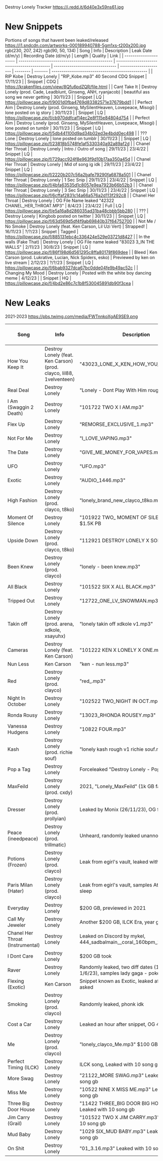 Destroy Lonely Tracker
https://i.redd.it/6d40e3x59ns61.jpg
# New Snippets
Portions of songs that havent been leaked/released
https://i1.sndcdn.com/artworks-000189940788-5gm1xs-t200x200.jpg
rgb(230, 207, 242)
rgb(90, 50, 134)
| Song                   | Info                                             | Description                                  | Leak Date (d/m/y)                | Recording Date (d/m/y) | Length   | Quality | Link                                              | 
| ---------------------- | ------------------------------------------------ | -------------------------------------------- | -------------------------------- | ---------------------- | -------- | ------- | ------------------------------------------------- | 
| RIP Kobe               | Destroy Lonely                                   | "RIP_Kobe.mp3" 40 Second CDQ Snippet         | 17/11/23                         |                        | Snippet  | CDQ     | https://krakenfiles.com/view/8Qfu6pdZQR/file.html |
| Cant Take It           | Destroy Lonely (prod. Cade, Leadblunt, Ginseng, ANH, ryanjacob)  | beautiful ass song we never getting  | 30/11/23                 |                        | Snippet  | LQ      | https://pillowcase.zip/f/9001d0fba4769d83382571e37679bdd1 | 
| Perfect Aim            | Destroy Lonely (prod. Ginseng, MySilentHeaven, Lovepeace, Misogi)  | lone posted on ig story    | 30/11/23                         |                        | Snippet  | LQ      | https://pillowcase.zip/f/cb970ddfcaf14ec2e8f115e84804d754 | 
| Perfect Aim            | Destroy Lonely (prod. Ginseng, MySilentHeaven, Lovepeace, Misogi)  | lone posted on tumblr      | 30/11/23                         |                        | Snippet  | LQ      | https://pillowcase.zip/f/5db441100d9ad34b02ed3e4bdd0ec498 | 
| ??? Lone               | Destroy Lonely                                   | lone posted on tumblr                        | 30/11/23                         |                        | Snippet  | LQ      | https://pillowcase.zip/f/23818b5748fe1af5330340a92a89af2d | 
| Chanel Her Throat      | Destroy Lonely                                   | Intro / Outro of song                        | 29/11/23                         | 23/4/22                | Snippet  | LQ      | https://pillowcase.zip/f/729acc924f8e963f9d10b17aa350a45d | 
| Chanel Her Throat      | Destroy Lonely                                   | Mid of song ig idk                           | 29/11/23                         | 23/4/22                | Snippet  | LQ      | https://pillowcase.zip/f/2220b207c56a2bafe79290fa6878a501 | 
| Chanel Her Throat      | Destroy Lonely                                   | 1 Sec Snip                                   | 29/11/23                         | 23/4/22                | Snippet  | LQ      | https://pillowcase.zip/f/4bfa63535d1c8057e9ea7923b66b52b3 | 
| Chanel Her Throat      | Destroy Lonely                                   | 3 Sec Snip                                   | 30/11/23                         | 23/4/22                | Snippet  | LQ      | https://pillowcase.zip/f/6cffaf2831c14a66a576a2d113f292c8 | 
| Chanel Her Throat      | Destroy Lonely                                   | OG File Name leaked "42322 CHANEL_HER_THROAT.MP3" | 8/4/23                      | 23/4/22                | Full     | LQ      | https://pillowcase.zip/f/e5a16a8d286035ad31ba48cbbb5bb280 | 
| ???                    | Destroy Lonely                                   | Kingbob posted on twitter                    | 30/11/23                         |                        | Snippet  | LQ      | https://pillowcase.zip/f/63d569d5df4f9ab69840b37f64752700 | 
| Not Me / No Smoke      | Destroy Lonely (feat. Ken Carson,  Lil Uzi Vert) | Strapped!                                    | 16/11/23                         | ?/?/23                 | Snippet  | Tagged  | https://pillowcase.zip/f/885131ebc4c336424e529e03721d8427 | 
| In the walls (Fake That) | Destroy Lonely                                 | OG File name leaked  "83023 3_IN THE WALLS"  | 2/11/23                          | 30/8/23                | Snippet  | LQ      | https://pillowcase.zip/f/86f198d6d561295c8ffa80178f869dee | 
| Bleed                  | Ken Carson (prod. Lukrative, Lucian, Nick Spiders, esko) | Previewed by ken on live stream      | 2/12/23                          | ?/?/23                 | Snippet  | LQ      | https://pillowcase.zip/f/6bab9327dca67bc0dde04fe9b49ac52c | 
| Changing My Mood       | Destroy Lonely                                   | Posted with the white boy dancing meme       | 4/12/23                          |                        | Snippet  | HQ      | https://pillowcase.zip/f/4bd2e86c7c1b8f530045891db90f3cea | 
# New Leaks
2021-2023
https://pbs.twimg.com/media/FWTnnkoXgAE9SE9.png


| Song                   | Info                                             | Description                                  | Leak Date (d/m/y)                | Recording Date (d/m/y) | Length   | Quality | Link                                              | 
| ---------------------- | ------------------------------------------------ | -------------------------------------------- | -------------------------------- | ---------------------- | -------- | ------- | ------------------------------------------------- | 
| How You Keep It        | Destroy Lonely (feat. Ken Carson) (prod. clayco, lil88, 1velventeen) | "43023_LONE_X_KEN_HOW_YOU_KEEP_IT.mp3" | 16/11/23           | 30/4/23                | Original | CDQ     | https://krakenfiles.com/view/Y1F0FhaApg/file.html | 
| Real Deal              | Destroy Lonely                                   | "Lonely - Dont Play With Him roughmix1.m4a"  | 17/11/23                         | ?/?/22                 | Original | HQ      | https://krakenfiles.com/view/YS6o0wAcZR/file.html |
| I Am (Swaggin 2 Death) | Destroy Lonely                                   | "101722 TWO X I AM.mp3"                      | 17/11/23                         | 17/10/22               | Original | CDQ     | https://krakenfiles.com/view/5MTebwC5lp/file.html |
| Flex Up                | Destroy Lonely                                   | "REMORSE_EXCLUSIVE_1.mp3"                    | 17/11/23                         |                        | Full     | CDQ     | https://krakenfiles.com/view/Tgqmo5IwVJ/file.html |
| Not For Me             | Destroy Lonely                                   | "I_LOVE_VAPING.mp3"                          | 17/11/23                         |                        | Full     | CDQ     | https://krakenfiles.com/view/hX2XIDMyK8/file.html |
| The Date               | Destroy Lonely                                   | "GIVE_ME_MONEY_FOR_VAPES.mp3"                | 17/11/23                         |                        | Full     | CDQ     | https://krakenfiles.com/view/thwPGH68Cg/file.html |
| UFO                    | Destroy Lonely                                   | "UFO.mp3"                                    | 17/11/23                         |                        | Full     | CDQ     | https://krakenfiles.com/view/ASifDAxvDH/file.html |
| Exotic                 | Destroy Lonely                                   | "AUDIO_1446.mp3"                             | 17/11/23                         |                        | Full     | HQ      | https://krakenfiles.com/view/VLTj4MIZ0C/file.html |
| High Fashion           | Destroy Lonely (prod. clayco, t8ko)              | "lonely_brand_new_clayco_t8ko.mp3"           | 17/11/23                         |                        | Original | CDQ     | https://krakenfiles.com/view/Tw1cJTvxlr/file.html |
| Moment Of Silence      | Destroy Lonely                                   | "101922 TWO_ MOMENT OF SILENCE.mp3" $1.5K PB | 17/11/23                         | 19/10/22               | Original | CDQ     | https://krakenfiles.com/view/1lOtAeUwCq/file.html |
| Upside Down            | Destroy Lonely (prod. clayco, t8ko)              | "112921 DESTROY LONELY X SONG 6.mp3"         | 17/11/23                         | 29/11/21               | Original | CDQ     | https://krakenfiles.com/view/rWT6JCnrIP/file.html |
| Been Knew              | Destroy Lonely (prod. clayco)                    | "lonely - been knew.mp3"                     | 17/11/23                         |                        | Full     | CDQ     | https://krakenfiles.com/view/RcFxQODLse/file.html |
| All Black              | Destroy Lonely                                   | "101522 SIX X ALL BLACK.mp3"                 | 17/11/23                         | 15/10/22               | Original | CDQ     | https://krakenfiles.com/view/7ENlGfhMkr/file.html |
| Tripped Out            | Destroy Lonely                                   | "12722_ONE_LV_SNOWMAN.mp3"                   | 17/11/23                         | 1/12/22                | Original | CDQ     | https://krakenfiles.com/view/d7Ks6e8tPp/file.html |
| Takin off              | Destroy Lonely (prod. arena, xdkole, xsayuhx)    | "lonely takin off xdkole v1.mp3"             | 17/11/23                         |                        | Full     | CDQ     | https://krakenfiles.com/view/3j0PcrLcmn/file.html |
| Cameras                | Destroy Lonely (feat. Ken Carson)                | "101222 KEN X LONELY X ONE.mp3"              | 17/11/23                         | 12/10/22               | Original | CDQ     | https://krakenfiles.com/view/MMFUg637ze/file.html |
| Nun Less               | Ken Carson                                       | "ken - nun less.mp3"                         | 17/11/23                         |                        | Full     | CDQ     | https://krakenfiles.com/view/yhfQGYyNHR/file.html |
| Red                    | Destroy Lonely (prod. clayco)                    | "red_.mp3"                                   | 17/11/23                         | ?/?/21                 | Full     | CDQ     | https://krakenfiles.com/view/lTMzfZ9K2K/file.html |
| Night In October       | Destroy Lonely                                   | "102522 TWO_NIGHT IN OCT.mp3"                | 19/11/23                         | 25/10/22               | Original | CDQ     | https://krakenfiles.com/view/y4acQxbH8F/file.html |
| Ronda Rousy            | Destroy Lonely                                   | "13023_RHONDA ROUSEY.mp3"                    | 19/11/23                         | 30/1/23                | Original | CDQ     | https://krakenfiles.com/view/OKFLGFWMd0/file.html |
| Vanessa Hudgens        | Destroy Lonely                                   | "10822 FOUR.mp3"                             | 19/11/23                         | 8/10/22                | Original | CDQ     | https://krakenfiles.com/view/IpoSsR9yI0/file.html |
| Kash                   | Destroy Lonely (prod. richie souf)               | "lonely kash rough v1 richie souf.mp3"       | 19/11/23                         |                        | Original | CDQ     | https://krakenfiles.com/view/6WdJOi1GeE/file.html |
| Pop a Tag              | Destroy Lonely                                   | Forceleaked "Destroy Lonely - Pop a Tag.mp3" | 25/11/23                         |                        | Full     | HQ      | https://krakenfiles.com/view/P2EWPvK6Jy/file.html |
| MaxFeild               | Destroy Lonely (prod. cxdy)                      | 2021, "Lonely_MaxFeild" (1k GB fail)         | 26/11/23                         | ?/?/21                 | Full     | CDQ     | https://krakenfiles.com/view/BNATIWaedi/file.html |
| Dresser                | Destroy Lonely (prod. prollyian)                 | Leaked by Monix (26/11/23), OG file next day | 27/11/23                         |                        | Original | CDQ     | https://krakenfiles.com/view/ePusEWNPop/file.html |
| Peace (ineedpeace)     | Destroy Lonely (prod. trillmatic)                | Unheard, randomly leaked unannounced         | 28/11/23                         |                        | Original | CDQ     | https://krakenfiles.com/view/xmSnygIGrj/file.html |
| Potions (Frozen)       | Destroy Lonely (prod. clayco)                    | Leak from egirl's vault, leaked with Paris Milan | 1/12/23                      | ?/?/22                 | Full     | CDQ     | https://krakenfiles.com/view/1eI4mz5gS8/file.html | 
| Paris Milan (Hater)    | Destroy Lonely (prod. clayco)                    | Leak from egirl's vault, samples Ataraxia by team sleep | 1/12/23               | ?/?/22                 | Full     | CDQ     | https://krakenfiles.com/view/ckkdQPJvio/file.html | 
| Everyday               | Destroy Lonely                                   | $200 GB, previewed in 2021                   | 2/12/23                          | ?/?/21                 | Full     | HQ      | https://krakenfiles.com/view/YeXNwV9BFz/file.html | 
| Call My Jeweler        | Destroy Lonely                                   | Another $200 GB, ILCK Era, year guessed      | 2/12/23                          | ?/?/22                 | Original | CDQ     | https://krakenfiles.com/view/ZHyKCBgIId/file.html | 
| Chanel Her Throat (Instrumental)    | Destroy Lonely                      | Leaked on Discord by mykel, 444_sadbalmain__coral_160bpm_2.mp3 | 2/12/23        | ?/?/22                 | Original | CDQ     | https://krakenfiles.com/view/eHJcrrFRYr/file.html | 
| I Dont Care            | Destroy Lonely                                   | $200 GB took                                 | 2/12/23                          | ?/?/21                 | Full     | CDQ     | https://krakenfiles.com/view/Ci5fJSWRa2/file.html |
| Raver                  | Destroy Lonely                                   | Randomly leaked, two diff dates (10/5/22 & 1/6/23), samples lady gaga - poker face | 2/12/23 | 6/1/23    | Original | CDQ     | https://krakenfiles.com/view/q3zLs1evkJ/file.html |
| Flexing (Exotic)       | Ken Carson                                       | Snippet known as Exotic, leaked after discord asked | 3/12/23                   |                        | Full     | CDQ     | https://krakenfiles.com/view/IbEaXpnLyh/file.html |
| Smoking                | Destroy Lonely (prod. clayco)                    | Randomly leaked, phonk idk                   | 3/12/23                          | 29/1/22                | Original | CDQ     | https://krakenfiles.com/view/QBMOHsHTTg/file.html |
| Cost a Car             | Destroy Lonely                                   | Leaked an hour after snippet, OG 4 mins later | 3/12/23                         | 18/10/22               | Original | CDQ     | https://krakenfiles.com/view/qUZu41ZgnO/file.html |
| Me                     | Destroy Lonely (prod. clayco)                    | "lonely_clayco_Me.mp3" $100 GB               | 4/12/23                          | ?/?/21                 | Original | CDQ     | https://krakenfiles.com/view/YdFVZOxfvR/file.html |
| Perfect Timing (ILCK)  | Destroy Lonely                                   | ILCK song, Leaked with 10 song gb            | 4/12/23                          | 28/10/22               | Original | CDQ     | https://krakenfiles.com/view/lbdgEl1cJJ/file.html |
| More Swag              | Destroy Lonely                                   | "21122_MORE SWAG.mp3" Leaked with 10 song gb | 4/12/23                          | 11/2/22                | Original | CDQ     | https://krakenfiles.com/view/SGMVo8SkQb/file.html |
| Miss Me                | Destroy Lonely                                   | "10522 NINE X MISS ME.mp3" Leaked with 10 song gb | 4/12/23                     | 5/10/22                | Original | CDQ     | https://krakenfiles.com/view/Ub3cBBIPYE/file.html |
| Three Big Door House   | Destroy Lonely                                   | "11422 THREE_BIG DOOR BIG HOUSE.mp3" Leaked with 10 song gb | 4/12/23           | 4/11/22                | Original | CDQ     | https://krakenfiles.com/view/NtgEoIgxWo/file.html |
| Jim Carry (Grail)      | Destroy Lonely                                   | "101522 TWO X JIM CARRY.mp3" Leaked with 10 song gb | 4/12/23                   | 15/10/22               | Original | CDQ     | https://krakenfiles.com/view/7D4f8Ghxj7/file.html |
| Mud Baby               | Destroy Lonely                                   | "1029 SIX_MUD BABY.mp3" Leaked with 10 song gb | 4/12/23                        | 29/10/22               | Original | CDQ     | https://krakenfiles.com/view/VUlBail8AA/file.html |
| On Shit                | Destroy Lonely                                   | "01_3.16.mp3" Leaked with 10 song gb         | 4/12/23                          | ?/?/22                 | Original | CDQ     | https://krakenfiles.com/view/YdFVZOxfvR/file.html |
